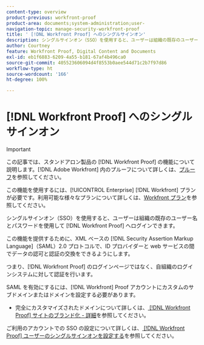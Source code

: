 ```yaml
---
content-type: overview
product-previous: workfront-proof
product-area: documents;system-administration;user-
navigation-topic: manage-security-workfront-proof
title: ' [!DNL Workfront Proof] へのシングルサインオン'
description: シングルサインオン（SSO）を使用すると、ユーザーは組織の既存のユーザー名とパスワードを使用して  [!DNL Workfront Proof]  へログインできます。
author: Courtney
feature: Workfront Proof, Digital Content and Documents
exl-id: eb1f6883-6209-4a55-b181-67af4b496ca0
source-git-commit: 405523606094d4f8553b0aee544d71c2b7f97d86
workflow-type: ht
source-wordcount: '166'
ht-degree: 100%

---
```


# [!DNL Workfront Proof] へのシングルサインオン

>[!IMPORTANT]
>
>この記事では、スタンドアロン製品の [!DNL Workfront Proof] の機能について説明します。[!DNL Adobe Workfront] 内のプルーフについて詳しくは、[プルーフ](../../../review-and-approve-work/proofing/proofing.md)を参照してください。

この機能を使用するには、[!UICONTROL Enterprise] [!DNL Workfront] プランが必要です。利用可能な様々なプランについて詳しくは、[Workfront プラン](https://www.workfront.com/plans)を参照してください。

シングルサインオン（SSO）を使用すると、ユーザーは組織の既存のユーザー名とパスワードを使用して [!DNL Workfront Proof] へログインできます。

この機能を提供するために、XML ベースの [!DNL Security Assertion Markup Language]（SAML）2.0 プロトコルで、ID プロバイダーと web サービスの間でデータの認可と認証の交換をできるようにします。

つまり、[!DNL Workfront Proof] のログインページではなく、自組織のログインシステムに対して認証を行います。

SAML を有効にするには、[!DNL Workfront] Proof アカウントにカスタムのサブドメインまたはドメインを設定する必要があります。

<!--* Custom sub-domains are free to set up. See our [Configure a branded domain in Workfront Proof](../../../workfront-proof/wp-acct-admin/branding/configure-branded-domain-in-wp.md) for more information.-->
* 完全にカスタマイズされたドメインについて詳しくは、[ [!DNL Workfront Proof]  サイトのブランド化 - 詳細](../../../workfront-proof/wp-acct-admin/branding/brand-wp-site-advanced.md)を参照してください。

ご利用のアカウントでの SSO の設定について詳しくは、[ [!DNL Workfront Proof]  ユーザーのシングルサインオンを設定する](../../../workfront-proof/wp-acct-admin/account-settings/configure-sso-for-wp-users.md)を参照してください。
